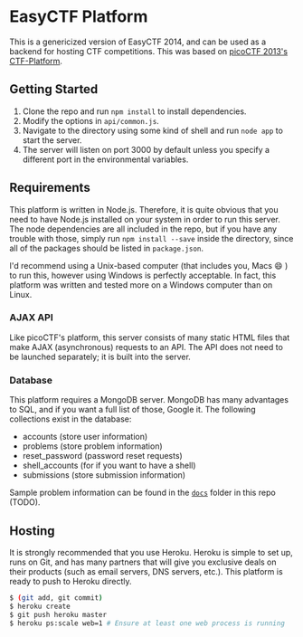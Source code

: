 # EasyCTF Platform

This is a genericized version of EasyCTF 2014, and can be used as a backend for hosting CTF competitions. This was based on [picoCTF 2013's CTF-Platform](https://github.com/picoCTF/CTF-Platform).

## Getting Started

1. Clone the repo and run `npm install` to install dependencies.
2. Modify the options in `api/common.js`.
3. Navigate to the directory using some kind of shell and run `node app` to start the server.
4. The server will listen on port 3000 by default unless you specify a different port in the environmental variables.

## Requirements

This platform is written in Node.js. Therefore, it is quite obvious that you need to have Node.js installed on your system in order to run this server. The node dependencies are all included in the repo, but if you have any trouble with those, simply run `npm install --save` inside the directory, since all of the packages should be listed in `package.json`.

I'd recommend using a Unix-based computer (that includes you, Macs :smile: ) to run this, however using Windows is perfectly acceptable. In fact, this platform was written and tested more on a Windows computer than on Linux.

### AJAX API

Like picoCTF's platform, this server consists of many static HTML files that make AJAX (asynchronous) requests to an API. The API does not need to be launched separately; it is built into the server.

### Database

This platform requires a MongoDB server. MongoDB has many advantages to SQL, and if you want a full list of those, Google it. The following collections exist in the database:

- accounts (store user information)
- problems (store problem information)
- reset_password (password reset requests)
- shell_accounts (for if you want to have a shell)
- submissions (store submission information)

Sample problem information can be found in the [`docs`](https://github.com/easyctf/ctf-platform/wiki) folder in this repo (TODO).

## Hosting
It is strongly recommended that you use Heroku. Heroku is simple to set up, runs on Git, and has many partners that will give you exclusive deals on their products (such as email servers, DNS servers, etc.). This platform is ready to push to Heroku directly.

```sh
$ (git add, git commit)
$ heroku create
$ git push heroku master
$ heroku ps:scale web=1 # Ensure at least one web process is running
```
